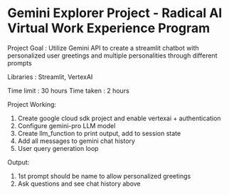 # Gemini Explorer Project - Radical AI Virtual Work Experience Program

Project Goal : Utilize Gemini API to create a streamlit chatbot with personalized user greetings and multiple personalities through different prompts

Libraries : Streamlit, VertexAI

Time limit : 30 hours
Time taken : 2 hours 

Project Working:
1) Create google cloud sdk project and enable vertexai + authentication
2) Configure gemini-pro LLM model
3) Create llm_function to print output, add to session state
4) Add all messages to gemini chat history
5) User query generation loop

Output:
1) 1st prompt should be name to allow personalized greetings
2) Ask questions and see chat history above
